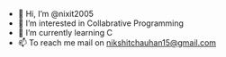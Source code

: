 - 👋 Hi, I’m @nixit2005
- 👀 I’m interested in Collabrative Programming
- 🌱 I’m currently learning C
- 📫 To reach me mail on nikshitchauhan15@gmail.com
